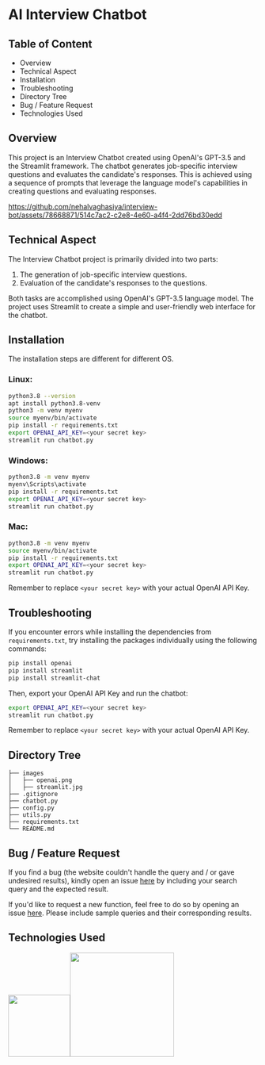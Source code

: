 # AI Interview Chatbot
## Table of Content

- Overview
- Technical Aspect
- Installation
- Troubleshooting
- Directory Tree
- Bug / Feature Request
- Technologies Used

## Overview
This project is an Interview Chatbot created using OpenAI's GPT-3.5 and the Streamlit framework. The chatbot generates job-specific interview questions and evaluates the candidate's responses. This is achieved using a sequence of prompts that leverage the language model's capabilities in creating questions and evaluating responses.


https://github.com/nehalvaghasiya/interview-bot/assets/78668871/514c7ac2-c2e8-4e60-a4f4-2dd76bd30edd


## Technical Aspect
The Interview Chatbot project is primarily divided into two parts:

1. The generation of job-specific interview questions.
2. Evaluation of the candidate's responses to the questions.

Both tasks are accomplished using OpenAI's GPT-3.5 language model. The project uses Streamlit to create a simple and user-friendly web interface for the chatbot.

## Installation

The installation steps are different for different OS.

### Linux:

```bash
python3.8 --version
apt install python3.8-venv
python3 -m venv myenv
source myenv/bin/activate
pip install -r requirements.txt
export OPENAI_API_KEY=<your secret key>
streamlit run chatbot.py
```

### Windows:

```bash
python3.8 -m venv myenv
myenv\Scripts\activate
pip install -r requirements.txt
export OPENAI_API_KEY=<your secret key>
streamlit run chatbot.py
```

### Mac:

```bash
python3.8 -m venv myenv
source myenv/bin/activate
pip install -r requirements.txt
export OPENAI_API_KEY=<your secret key>
streamlit run chatbot.py
```

Remember to replace `<your secret key>` with your actual OpenAI API Key.


## Troubleshooting

If you encounter errors while installing the dependencies from `requirements.txt`, try installing the packages individually using the following commands:

```bash
pip install openai
pip install streamlit
pip install streamlit-chat
```

Then, export your OpenAI API Key and run the chatbot:
```bash
export OPENAI_API_KEY=<your secret key>
streamlit run chatbot.py
```
Remember to replace `<your secret key>` with your actual OpenAI API Key.


## Directory Tree
```
├── images
│   ├── openai.png
│   ├── streamlit.jpg
├── .gitignore
├── chatbot.py
├── config.py
├── utils.py
├── requirements.txt
└── README.md
```

## Bug / Feature Request
If you find a bug (the website couldn't handle the query and / or gave undesired results), kindly open an issue [here](https://github.com/nehalvaghasiya/interview-bot/issues/new) by including your search query and the expected result.

If you'd like to request a new function, feel free to do so by opening an issue [here](https://github.com/nehalvaghasiya/interview-bot/issues/new). Please include sample queries and their corresponding results.

## Technologies Used

<img src="images/openai.png" width="125"/><img src="images/streamlit.jpg" width="210"/> 
